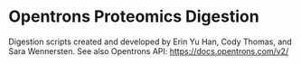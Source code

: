 # Opentrons Proteomics Digestion
Digestion scripts created and developed by Erin Yu Han, Cody Thomas, and Sara Wennersten. 
See also Opentrons API: https://docs.opentrons.com/v2/

